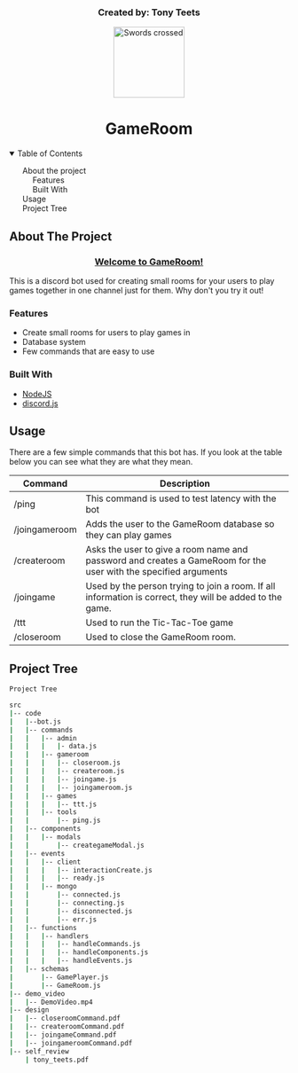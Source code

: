 <div align="center" id="top">
    <h3>Created by: Tony Teets</h3>
    <img src="https://cdn.iconscout.com/icon/free/png-256/sword-1777408-1512000.png" width="128px" alt="Swords crossed">
    <h1 align="center">GameRoom</h1>

</div>
<details open="open" id="toc">
    <summary>Table of Contents</summary>
    <ol>
        <li>
            <a href="#about-the-project">About the project</a>
            <ul>
                <li>
                    <a href="#features">Features</a>
                </li>
                <li>
                    <a href="#built-with">Built With </a>
                </li>
            </ul>
        </li>
        <li>
            <a href="#usage">Usage</a>
        </li>
        <li>
            <a href="#project-tree">Project Tree</a>
        </li>
    </ol>
</details>

## About The Project

<h3 align="center"><u>Welcome to GameRoom!</u><br></h3>
<p>This is a discord bot used for creating small rooms for your users to play
games together in one channel just for them. Why don't you try it out!</p>

### Features
<ul>
    <li>Create small rooms for users to play games in</li>
    <li>Database system</li>
    <li>Few commands that are easy to use</li>

</ul>

### Built With
* [NodeJS](https://nodejs.org/en/)
* [discord.js](https://discord.js.org/#/)

## Usage
<p>There are a few simple commands that this bot has. If you look at the table below you can see what they are what they mean.</p>

| Command       | Description                                                                                                     |
|---------------|-----------------------------------------------------------------------------------------------------------------|
| /ping         | This command is used to test latency with the bot                                                               |
| /joingameroom | Adds the user to the GameRoom database so they can play games                                                   |
| /createroom   | Asks the user to give a room name and password and creates a GameRoom for the user with the specified arguments |
| /joingame     | Used by the person trying to join a room. If all information is correct, they will be added to the game.        |
| /ttt          | Used to run the Tic-Tac-Toe game                                                                                |
| /closeroom    | Used to close the GameRoom room.                                                                                |



## Project Tree
```bash
Project Tree

src
|-- code
|   |--bot.js
|   |-- commands
|   |   |-- admin
|   |   |   |- data.js
|   |   |-- gameroom
|   |   |   |-- closeroom.js
|   |   |   |-- createroom.js
|   |   |   |-- joingame.js
|   |   |   |-- joingameroom.js
|   |   |-- games
|   |   |   |-- ttt.js
|   |   |-- tools
|   |       |-- ping.js
|   |-- components
|   |   |-- modals
|   |       |-- creategameModal.js
|   |-- events
|   |   |-- client
|   |   |   |-- interactionCreate.js
|   |   |   |-- ready.js
|   |   |-- mongo
|   |       |-- connected.js
|   |       |-- connecting.js
|   |       |-- disconnected.js
|   |       |-- err.js
|   |-- functions
|   |   |-- handlers
|   |   |   |-- handleCommands.js
|   |   |   |-- handleComponents.js
|   |   |   |-- handleEvents.js
|   |-- schemas
|       |-- GamePlayer.js
|       |-- GameRoom.js
|-- demo_video
|   |-- DemoVideo.mp4
|-- design
|   |-- closeroomCommand.pdf
|   |-- createroomCommand.pdf
|   |-- joingameCommand.pdf
|   |-- joingameroomCommand.pdf
|-- self_review
    | tony_teets.pdf
```